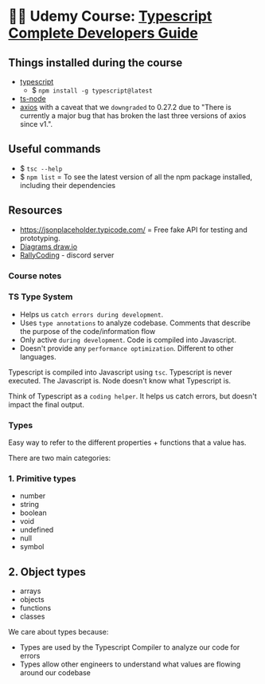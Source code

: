 # 👩‍💻 Udemy Course: [Typescript Complete Developers Guide](https://www.udemy.com/course/typescript-the-complete-developers-guide)

## Things installed during the course

- [typescript](https://www.npmjs.com/package/typescript)
  - $ `npm install -g typescript@latest`
- [ts-node](https://www.npmjs.comg/package/ts-node)
- [axios](https://www.npmjs.com/package/axios) with a caveat that we `downgraded` to 0.27.2 due to "There is currently a major bug that has broken the last three versions of axios since v1.".

## Useful commands

- $ `tsc --help`
- $ `npm list` = To see the latest version of all the npm package installed, including their dependencies

## Resources

- https://jsonplaceholder.typicode.com/ = Free fake API for testing and prototyping.
- [Diagrams draw.io](https://www.drawio.com/)
- [RallyCoding](https://discord.com/channels/797239171730505839/797239171730505842) - discord server

### Course notes

### TS Type System

- Helps us `catch errors during development`.
- Uses `type annotations` to analyze codebase. Comments that describe the purpose of the code/information flow
- Only active `during development`. Code is compiled into Javascript.
- Doesn't provide any `performance optimization`. Different to other languages.

Typescript is compiled into Javascript using `tsc`. Typescript is never executed. The Javascript is. Node doesn't know what Typescript is.

Think of Typescript as a `coding helper`. It helps us catch errors, but doesn't impact the final output.

### Types

Easy way to refer to the different properties + functions that a value has.

There are two main categories:

### 1. Primitive types

- number
- string
- boolean
- void
- undefined
- null
- symbol

## 2. Object types

- arrays
- objects
- functions
- classes

We care about types because:

- Types are used by the Typescript Compiler to analyze our code for errors
- Types allow other engineers to understand what values are flowing around our codebase
